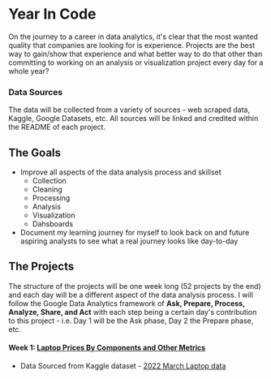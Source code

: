 # Year In Code
On the journey to a career in data analytics, it's clear that the most wanted quality that companies are looking for is experience. Projects are the best way to gain/show that experience and what better way to do that other than committing to working on an analysis or visualization project every day for a whole year?

### Data Sources
The data will be collected from a variety of sources - web scraped data, Kaggle, Google Datasets, etc. All sources will be linked and credited within the README of each project.

## The Goals
* Improve all aspects of the data analysis process and skillset
  - Collection
  - Cleaning
  - Processing
  - Analysis
  - Visualization
  - Dahsboards
* Document my learning journey for myself to look back on and future aspiring analysts to see what a real journey looks like day-to-day

## The Projects
The structure of the projects will be one week long (52 projects by the end) and each day will be a different aspect of the data analysis process. I will follow the Google Data Analytics framework of **Ask, Prepare, Process, Analyze, Share, and Act** with each step being a certain day's contribution to this project - i.e. Day 1 will be the Ask phase, Day 2 the Prepare phase, etc.

#### Week 1: [Laptop Prices By Components and Other Metrics]()
* Data Sourced from Kaggle dataset - [2022 March Laptop data](https://www.kaggle.com/datasets/kuchhbhi/2022-march-laptop-data)
